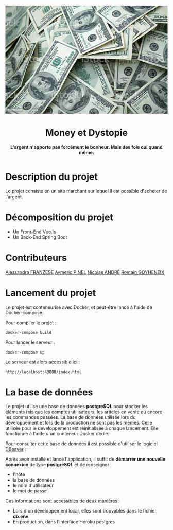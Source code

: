<div align="center" style="margin-bottom:50px">

[![Money et Dystopie](moneyetdystopie-logo.jpg)](https://github.com/M2DL-IVVQ-DevOps/ivvq-projet-2021-money-et-dystopie)

# **Money et Dystopie**

**L'argent n'apporte pas forcément le bonheur. Mais des fois oui quand même.**

</div>

# Description du projet

Le projet consiste en un site marchant sur lequel il est possible d'acheter de l'argent.

# Décomposition du projet

* Un Front-End Vue.js
* Un Back-End Spring Boot

# Contributeurs

[Alessandra FRANZESE](https://github.com/NinaNekonoran)
[Aymeric PINEL](https://github.com/amplul)
[Nicolas ANDRÉ](https://github.com/iomega11)
[Romain GOYHENEIX](https://github.com/vandorz)

# Lancement du projet

Le projet est conteneurisé avec Docker, et peut-être lancé à l'aide de Docker-compose.

Pour compiler le projet :
```console
docker-compose build
```

Pour lancer le serveur :

```console
docker-compose up
```

Le serveur est alors accessible ici :
```console
http://localhost:43000/index.html
```

# La base de données

Le projet utilise une base de données **postgreSQL** pour stocker les éléments tels que les comptes utilisateurs, les articles en vente ou encore les commandes passées.
La base de données utilisée lors du développement et lors de la production ne sont pas les mêmes.
Celle utilisée pour le développement est réinitialisée à chaque lancement. Elle fonctionne à l'aide d'un conteneur Docker dédié.

Pour consulter cette base de données il est possible d'utiliser le logiciel [DBeaver](https://dbeaver.io/) :

Après avoir installé et lancé l'application, il suffit de **démarrer une nouvelle connexion** de type **postgreSQL** et de renseigner :
* l'hôte
* la base de données
* le nom d'utilisateur
* le mot de passe

Ces informations sont accessibles de deux manières :

* Lors d'un développement local, elles sont trouvables dans le fichier **db.env**
* En production, dans l'interface Heroku postgres
